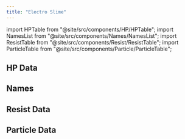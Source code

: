 ```yaml
---
title: "Electro Slime"
---
```


import HPTable from "@site/src/components/HP/HPTable";
import NamesList from "@site/src/components/Names/NamesList";
import ResistTable from "@site/src/components/Resist/ResistTable";
import ParticleTable from "@site/src/components/Particle/ParticleTable";

## HP Data

<HPTable item_key="electroslime" data_src="enemy" />

## Names

<NamesList item_key="electroslime" data_src="enemy" />

## Resist Data

<ResistTable item_key="electroslime" data_src="enemy" />

## Particle Data

<ParticleTable item_key="electroslime" data_src="enemy" />